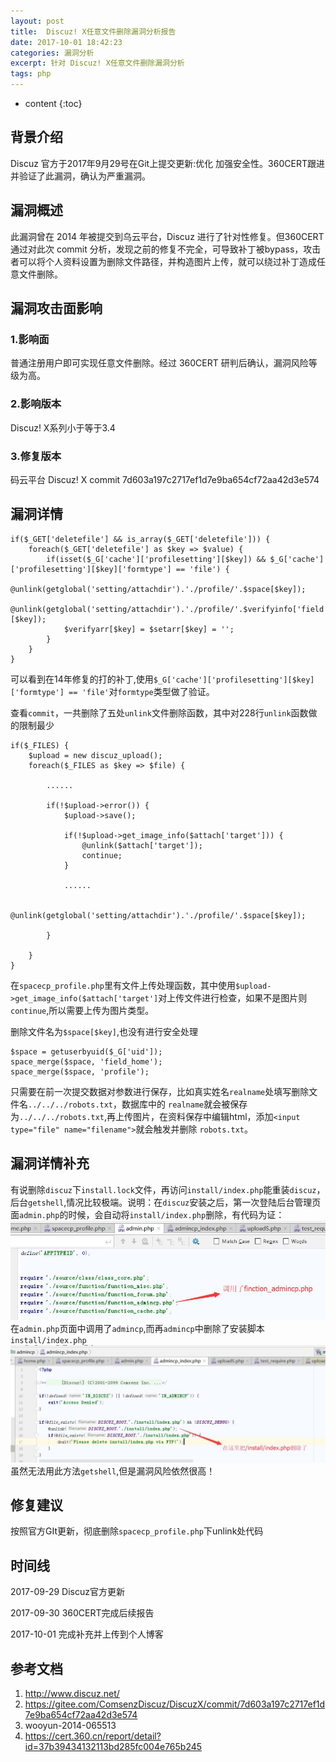 ```yaml
---
layout: post
title:  Discuz! X任意文件删除漏洞分析报告
date: 2017-10-01 18:42:23
categories: 漏洞分析
excerpt: 针对 Discuz! X任意文件删除漏洞分析 
tags: php 
---
```


* content
{:toc}

## 背景介绍

Discuz 官方于2017年9月29号在Git上提交更新:优化 加强安全性。360CERT跟进并验证了此漏洞，确认为严重漏洞。



## 漏洞概述

此漏洞曾在 2014 年被提交到乌云平台，Discuz 进行了针对性修复。但360CERT 通过对此次 commit 分析，发现之前的修复不完全，可导致补丁被bypass，攻击者可以将个人资料设置为删除文件路径，并构造图片上传，就可以绕过补丁造成任意文件删除。

## 漏洞攻击面影响

### 1.影响面

普通注册用户即可实现任意文件删除。经过 360CERT 研判后确认，漏洞风险等级为高。


### 2.影响版本

Discuz! X系列小于等于3.4 

### 3.修复版本

码云平台 Discuz! X commit 7d603a197c2717ef1d7e9ba654cf72aa42d3e574

## 漏洞详情

	if($_GET['deletefile'] && is_array($_GET['deletefile'])) {
		foreach($_GET['deletefile'] as $key => $value) {
			if(isset($_G['cache']['profilesetting'][$key]) && $_G['cache']['profilesetting'][$key]['formtype'] == 'file') {
				@unlink(getglobal('setting/attachdir').'./profile/'.$space[$key]);
				@unlink(getglobal('setting/attachdir').'./profile/'.$verifyinfo['field'][$key]);
				$verifyarr[$key] = $setarr[$key] = '';
			}
		}
	}

可以看到在14年修复的打的补丁,使用```$_G['cache']['profilesetting'][$key]['formtype'] == 'file'```对```formtype```类型做了验证。

查看```commit```，一共删除了五处```unlink```文件删除函数，其中对228行```unlink```函数做的限制最少

	if($_FILES) {
		$upload = new discuz_upload();
		foreach($_FILES as $key => $file) {

			......

			if(!$upload->error()) {
				$upload->save();

				if(!$upload->get_image_info($attach['target'])) {
					@unlink($attach['target']);
					continue;
				}
				
				......

				@unlink(getglobal('setting/attachdir').'./profile/'.$space[$key]);
				
			}

		}
	}

 在```spacecp_profile.php```里有文件上传处理函数，其中使用```$upload->get_image_info($attach['target']```对上传文件进行检查，如果不是图片则```continue```,所以需要上传为图片类型。

删除文件名为```$space[$key]```,也没有进行安全处理

	$space = getuserbyuid($_G['uid']);
	space_merge($space, 'field_home');
	space_merge($space, 'profile');

只需要在前一次提交数据对参数进行保存，比如真实姓名```realname```处填写删除文件名```../../../robots.txt```，数据库中的 ```realname```就会被保存为```../../../robots.txt```,再上传图片，在资料保存中编辑html，添加```<input type="file" name="filename">```就会触发并删除 ```robots.txt```。

## 漏洞详情补充

有说删除```discuz```下```install.lock```文件，再访问```install/index.php```能重装```discuz```，后台```getshell```,情况比较极端。说明：在```discuz```安装之后，第一次登陆后台管理页面```admin.php```的时候，会自动将```install/index.php```删除，有代码为证：
![admin页面部分代码](https://raw.githubusercontent.com/SuperXiaoxiong/SuperXiaoxiong.github.io/master/img/discuz.jpg)
在```admin.php```页面中调用了```admincp```,而再```admincp```中删除了安装脚本```install/index.php```
![admincp_index.php页面部分代码](https://raw.githubusercontent.com/SuperXiaoxiong/SuperXiaoxiong.github.io/master/img/discuz2.jpg)
虽然无法用此方法```getshell```,但是漏洞风险依然很高！

## 修复建议

按照官方GIt更新，彻底删除```spacecp_profile.php```下unlink处代码

## 时间线

2017-09-29 Discuz官方更新

2017-09-30 360CERT完成后续报告

2017-10-01 完成补充并上传到个人博客

## 参考文档

1. http://www.discuz.net/
2. https://gitee.com/ComsenzDiscuz/DiscuzX/commit/7d603a197c2717ef1d7e9ba654cf72aa42d3e574
2. wooyun-2014-065513
3. https://cert.360.cn/report/detail?id=37b39434132113bd285fc004e765b245
	
